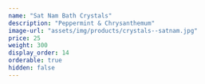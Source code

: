 ```yaml
---
name: "Sat Nam Bath Crystals"
description: "Peppermint & Chrysanthemum"
image-url: "assets/img/products/crystals--satnam.jpg"
price: 25
weight: 300
display_order: 14
orderable: true
hidden: false
---
```

